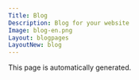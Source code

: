 ```yaml
---
Title: Blog
Description: Blog for your website
Image: blog-en.png
Layout: blogpages
LayoutNew: blog
---
```

This page is automatically generated.